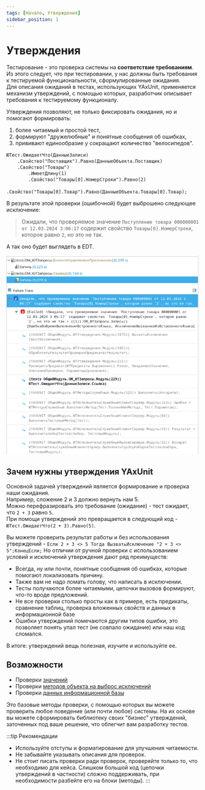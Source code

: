 ```yaml
---
tags: [Начало, Утверждения]
sidebar_position: 1
---
```


# Утверждения

Тестирование - это проверка системы на **соответствие требованиям**. Из этого следует, что при тестировании, у нас должны быть требования к тестируемой функциональности, сформулированные ожидания.  
Для описания ожиданий в тестах, использующих YAxUnit, применяется механизм утверждений, с помощью которых, разработчик описывает требования к тестируемому функционалу.

Утверждения позволяют, не только фиксировать ожидания, но и помогают формировать:

1. более читаемый и простой тест,
2. формируют "дружелюбные" и понятные сообщения об ошибках,
3. прививают единообразие у сокращают количество "велосипедов".

```bsl title="Пример утверждения"
ЮТест.ОжидаетЧто(ДанныеЗаписи)
    .Свойство("Поставщик").Равно(ДанныеОбъекта.Поставщик)
    .Свойство("Товары")
        .ИмеетДлину(1)
        .Свойство("Товары[0].НомерСтроки").Равно(2)
        .Свойство("Товары[0].Товар").Равно(ДанныеОбъекта.Товары[0].Товар);
```

В результате этой проверки (ошибочной) будет выброшено следующее исключение:

> Ожидали, что проверяемое значение `Поступление товара 000000001 от 12.03.2024 3:06:17` содержит свойство `Товары[0].НомерСтроки`, которое равно `2`, но это не так.

А так оно будет выглядеть в EDT.

![report](images/assertions-report.png)

## Зачем нужны утверждения YAxUnit

Основной задачей утверждений является формирование и проверка наши ожидания.  
Например, сложение 2 и 3 должно вернуть нам 5.  
Можно перефразировать это требование (ожидание) - тест ожидает, что `2 + 3` равно `5`.  
При помощи утверждений это превращается в следующий код - `ЮТест.ОжидаетЧто(2 + 3).Равно(5)`.

Вы можете проверить результат работы и без использования утверждений - `Если 2 + 3 <> 5 Тогда ВызватьИсключение "2 + 3 <> 5";КонецЕсли;`
Но отличии от ручной проверки с использованием условий и исключений утверждения дают ряд преимуществ:

* Всегда, ну или почти, понятные сообщения об ошибках, которые помогают локализовать причину.
* Также вам не надо ломать голову, что написать в исключении.
* Тесты получаются более читаемыми, цепочки вызовов формируют, что-то вроде предложений.
* Не все проверки столько просты как в примере, есть предикаты, сравнение таблиц, проверка вложенных свойств и данных в информационной базе
* Ошибки утверждений помечаются другим типов ошибки, это позволяет понять упал тест (не совпало ожидание) или наш код сломался.

В итоге: утверждений вещь полезная, изучите и используйте ее.

## Возможности

* Проверки [значений](assertions-base.md#доступные-методы)
* Проверки [методов объекта на выброс исключений](assertions-base.md#проверка-методов-объекта)
* Проверки [данных информационной базы](assertions-db.md)

Это базовые методы проверки, с помощью которых вы можете проверить любое поведение (или почти любое) системы. На их основе вы можете сформировать библиотеку своих "бизнес" утверждений, заточенных под ваше решение, что облегчит вам разработку тестов.

:::tip Рекомендации

* Используйте отступы и форматирование для улучшения читаемости.
* Не забывайте указывать описания для проверок.
* Не стоит писать проверки ради проверок, проверяйте только то, что необходимо для кейса.
  Слишком большой код (цепочки утверждений в частности) сложно поддерживать, при необходимости разбейте его на блоки (методы).
:::
